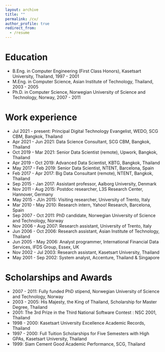 ```yaml
---
layout: archive
title: ""
permalink: /cv/
author_profile: true
redirect_from:
  - /resume
---
```


Education
======
* B.Eng. in Computer Engineering (First Class Honors), Kasetsart University, Thailand, 1997 - 2001
* M.Eng. in Computer Science, Asian Institute of Technology, Thailand, 2003 - 2005
* Ph.D. in Computer Science, Norwegian University of Science and Technology, Norway, 2007 - 2011

Work experience
======
* Jul 2021 - present: Principal Digital Technology Evangelist, WEDO, SCG CBM, Bangkok, Thailand
* Apr 2021 - Jun 2021: Data Science Consultant, SCG CBM, Bangkok, Thailand
* Oct 2019 - Mar 2021: Senior Data Scientist (remote), Upwork, Bangkok, Thailand
* Apr 2019 - Oct 2019: Advanced Data Scientist, KBTG, Bangkok, Thailand
* May 2017 - Feb 2019: Senior Data Scientist, NTENT, Barcelona, Spain
* Feb 2017 - Apr 2017: Big Data Consultant (remote), NTENT, Bangkok, Thailand
* Sep 2015 - Jan 2017: Assistant professor, Aalborg University, Denmark
* Nov 2011 - Aug 2015: Postdoc researcher, L3S Research Center, Hannover, Germany
* May 2015 - JUn 2015: Visiting researcher, University of Trento, Italy
* Mar 2010 - May 2010: Research intern, Yahoo! Research, Barcelona, Spain
* Sep 2007 - Oct 2011: PhD candidate, Norwegian University of Science and Technology, Norway
* Nov 2006 - Aug 2007: Research assistant, University of Trento, Italy
* Jun 2006 - Oct 2006: Research assistant, Asian Institute of Technology, Thailand
* Jun 2005 - May 2006: Analyst programmer, International Financial Data Services, IFDS Group, Essex, UK
* Nov 2002 - Jul 2003:   Research assistant, Kasetsart University, Thailand
* May 2001 - Sep 2002: System analyst, Accenture, Thailand & Singapore

Scholarships and Awards
======
* 2007 - 2011: Fully funded PhD stipend, Norwegian University of Science and Technology, Norway
* 2003 - 2005: His Majesty, the King of Thailand, Scholarship for Master Degree, Thailand
* 2001: The 3rd Prize in the Third National Software Contest : NSC 2001, Thailand
* 1998 - 2000: Kasetsart University Excellence Academic Records, Thailand
* 1997 - 2000: Full Tuition Scholarships for Five Semesters with High GPAs, Kasetsart University, Thailand
* 1999: Siam Cement Good Academic Performance, SCG, Thailand